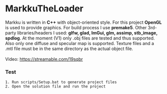 # MarkkuTheLoader
 Markku is written in **C++** with object-oriented style. For this project **OpenGL** is used to provide graphics. For build process I use **premake5**. Other 3rd-party libraries/headers I used: **glfw, glad, ImGui, glm, assimp, stb_image, spdlog**.
At the moment (V1) only .obj files are tested and thus supported. Also only one diffuse and specular map is supported. Texture files and a .mtl file must be in the same directory as the actual object file.
<br><br>Video: https://streamable.com/19sqbr

### Test
```
1. Run scripts/Setup.bat to generate project files
2. Open the solution file and run the project
```
